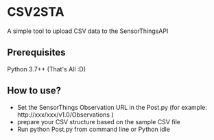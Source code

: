 # CSV2STA
A simple tool to upload CSV data to the SensorThingsAPI

## Prerequisites
Python 3.7++ (That's All :D)

## How to use?
* Set the SensorThings Observation URL in the Post.py (for example: http://xxx/xxx/v1.0/Observations )
* prepare your CSV structure based on the sample CSV file
* Run python Post.py from command line or Python idle
